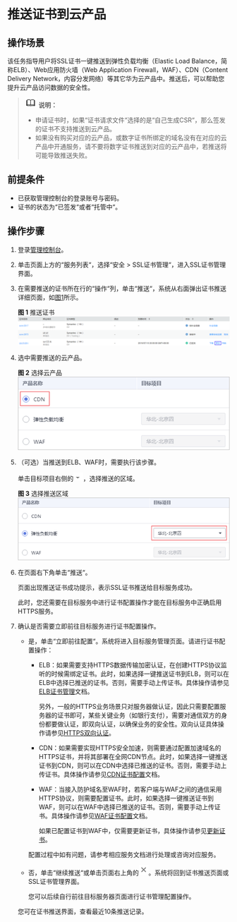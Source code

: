 # 推送证书到云产品<a name="ZH-CN_TOPIC_0114377953"></a>

## 操作场景<a name="section137181915163"></a>

该任务指导用户将SSL证书一键推送到弹性负载均衡（Elastic Load Balance，简称ELB）、Web应用防火墙（Web Application Firewall，WAF）、CDN（Content Delivery Network，内容分发网络）等其它华为云产品中。推送后，可以帮助您提升云产品访问数据的安全性。

>![](public_sys-resources/icon-note.gif) **说明：**   
>-   申请证书时，如果“证书请求文件“选择的是“自己生成CSR“，那么签发的证书不支持推送到云产品。  
>-   如果没有购买对应的云产品，或数字证书所绑定的域名没有在对应的云产品中开通服务，请不要将数字证书推送到对应的云产品中，若推送将可能导致推送失败。  

## 前提条件<a name="section1739311381191"></a>

-   已获取管理控制台的登录账号与密码。
-   证书的状态为“已签发“或者“托管中“。

## 操作步骤<a name="section1552494812222"></a>

1.  登录[管理控制台](https://console.huaweicloud.com/)。
2.  单击页面上方的“服务列表“，选择“安全  \>  SSL证书管理“，进入SSL证书管理界面。
3.  在需要推送的证书所在行的“操作“列，单击“推送“，系统从右面弹出证书推送详细页面，如[图1](#fig4429445388)所示。

    **图 1**  推送证书<a name="fig4429445388"></a>  
    ![](figures/推送证书.png "推送证书")

4.  选中需要推送的云产品。

    **图 2**  选择云产品<a name="fig1452410546352"></a>  
    ![](figures/选择云产品.png "选择云产品")

5.  （可选）当推送到ELB、WAF时，需要执行该步骤。

    单击目标项目右侧的![](figures/icon-dropdown-inpush.png)，选择推送的区域。

    **图 3**  选择推送区域<a name="fig1313554117347"></a>  
    ![](figures/选择推送区域.png "选择推送区域")

6.  在页面右下角单击“推送“。

    页面出现推送证书成功提示，表示SSL证书推送给目标服务成功。

    此时，您还需要在目标服务中进行证书配置操作才能在目标服务中正确启用HTTPS服务。

7.  确认是否需要立即前往目标服务进行证书配置操作。

    -   是，单击“立即前往配置“。系统将进入目标服务管理页面。请进行证书配置操作：

        -   ELB：如果需要支持HTTPS数据传输加密认证，在创建HTTPS协议监听的时候需绑定证书。此时，如果选择一键推送证书到ELB，则可以在ELB中选择已推送的证书。否则，需要手动上传证书。具体操作请参见[ELB证书管理](https://support.huaweicloud.com/usermanual-elb/zh_cn_elb_03_0005.html)文档。

            另外，一般的HTTPS业务场景只对服务器做认证，因此只需要配置服务器的证书即可，某些关键业务（如银行支付），需要对通信双方的身份都要做认证，即双向认证，以确保业务的安全性。双向认证具体操作请参见[HTTPS双向认证](https://support.huaweicloud.com/usermanual-elb/zh_cn_elb_03_0006.html)。

        -   CDN：如果需要实现HTTPS安全加速，则需要通过配置加速域名的HTTPS证书，并将其部署在全网CDN节点。此时，如果选择一键推送证书到CDN，则可以在CDN中选择已推送的证书。否则，需要手动上传证书。具体操作请参见[CDN证书配置](https://support.huaweicloud.com/usermanual-cdn/zh-cn_topic_0064907771.html)文档。
        -   WAF：当接入防护域名至WAF时，若客户端与WAF之间的通信采用HTTPS协议，则需要配置证书。此时，如果选择一键推送证书到WAF，则可以在WAF中选择已推送的证书。否则，需要手动上传证书。具体操作请参见[WAF证书配置](https://support.huaweicloud.com/usermanual-waf/waf_01_0002.html)文档。

            如果已配置证书到WAF中，仅需要更新证书，具体操作请参见[更新证书](https://support.huaweicloud.com/usermanual-waf/waf_01_0078.html)。

        配置过程中如有问题，请参考相应服务文档进行处理或咨询对应服务。

    -   否，单击“继续推送“或单击页面右上角的![](figures/关闭.png)。系统将回到证书推送页面或SSL证书管理界面。

        您可以后续自行前往目标服务器页面进行证书管理配置操作。

    您可在证书推送界面，查看最近10条推送记录。



